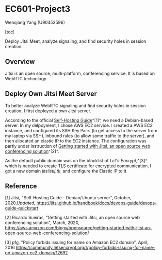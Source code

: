 # EC601-Project3

Wenqiang Yang (U90452596)

[toc]

Deploy Jitsi Meet, analyze signaling, and find security holes in session creation.

## Overview

Jitsi is an open source, multi-platform, conferencing service. It is based on WebRTC technology.

## Deploy Own Jitsi Meet Server

To better analyze WebRTC signaling and find security holes in session creation, I first deployed a own Jitsi server. 

According to the official [Self-Hosting Guide](https://jitsi.github.io/handbook/docs/devops-guide/devops-guide-quickstart)^[1]^, we need a Debian-based server. In my delpoyment, I chose AWS EC2 service. I created a AWS EC2 instance, and configured its SSH Key Pairs (to get access to the server from my laptop via SSH),  inbound rules (to allow some traffic to the server), and then allocated an elastic IP to the EC2 instance. The configuration was partly under instruction of [Getting started with Jitsi, an open source web conferencing solution](https://aws.amazon.com/blogs/opensource/getting-started-with-jitsi-an-open-source-web-conferencing-solution/)^[2]^.

As the default public domain was on the blocklist of *Let's Encrypt*,^[3]^ which is needed to create TLS certificate for encrypted communication, I got a new domain *jitsiistij.tk*, and configure the Elastic IP to it.



## Reference

[1] Jitsi, "Self-Hosting Guide - Debian/Ubuntu server", October, 2020,*Updated*, https://jitsi.github.io/handbook/docs/devops-guide/devops-guide-quickstart

[2] Ricardo Sueiras, "Getting started with Jitsi, an open source web conferencing solution", March, 2020, https://aws.amazon.com/blogs/opensource/getting-started-with-jitsi-an-open-source-web-conferencing-solution/

[3] pfg, "Policy forbids issuing for name on Amazon EC2 domain", April, 2016 https://community.letsencrypt.org/t/policy-forbids-issuing-for-name-on-amazon-ec2-domain/12692

